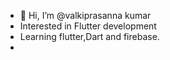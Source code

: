 - 👋 Hi, I’m @valkiprasanna kumar
- Interested in Flutter development
- Learning flutter,Dart and firebase.
- 

<!---
9014897763/9014897763 is a ✨ special ✨ repository because its `README.md` (this file) appears on your GitHub profile.
You can click the Preview link to take a look at your changes.
--->
